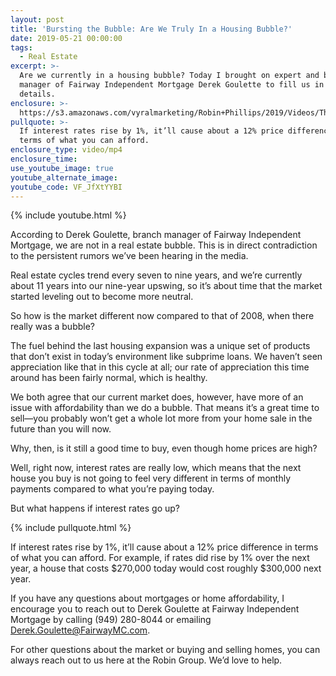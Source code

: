 ```yaml
---
layout: post
title: 'Bursting the Bubble: Are We Truly In a Housing Bubble?'
date: 2019-05-21 00:00:00
tags:
  - Real Estate
excerpt: >-
  Are we currently in a housing bubble? Today I brought on expert and branch
  manager of Fairway Independent Mortgage Derek Goulette to fill us in on the
  details.
enclosure: >-
  https://s3.amazonaws.com/vyralmarketing/Robin+Phillips/2019/Videos/The+Robin+Group+_+Real+Estate+Bubble.mp4
pullquote: >-
  If interest rates rise by 1%, it’ll cause about a 12% price difference in
  terms of what you can afford.
enclosure_type: video/mp4
enclosure_time:
use_youtube_image: true
youtube_alternate_image:
youtube_code: VF_JfXtYYBI
---
```


{% include youtube.html %}

According to Derek Goulette, branch manager of Fairway Independent Mortgage, we are not in a real estate bubble. This is in direct contradiction to the persistent rumors we’ve been hearing in the media.&nbsp;

Real estate cycles trend every seven to nine years, and we’re currently about 11 years into our nine-year upswing, so it’s about time that the market started leveling out to become more neutral.&nbsp;

So how is the market different now compared to that of 2008, when there really was a bubble?

The fuel behind the last housing expansion was a unique set of products that don’t exist in today’s environment like subprime loans. We haven’t seen appreciation like that in this cycle at all; our rate of appreciation this time around has been fairly normal, which is healthy.

We both agree that our current market does, however, have more of an issue with affordability than we do a bubble. That means it’s a great time to sell—you probably won’t get a whole lot more from your home sale in the future than you will now.

Why, then, is it still a good time to buy, even though home prices are high?

Well, right now, interest rates are really low, which means that the next house you buy is not going to feel very different in terms of monthly payments compared to what you’re paying today.&nbsp;

But what happens if interest rates go up?

{% include pullquote.html %}

If interest rates rise by 1%, it’ll cause about a 12% price difference in terms of what you can afford. For example, if rates did rise by 1% over the next year, a house that costs $270,000 today would cost roughly $300,000 next year.

If you have any questions about mortgages or home affordability, I encourage you to reach out to Derek Goulette at Fairway Independent Mortgage by calling (949) 280-8044 or emailing [Derek.Goulette@FairwayMC.com](mailto:Derek.Goulette@FairwayMC.com).&nbsp;

For other questions about the market or buying and selling homes, you can always reach out to us here at the Robin Group. We’d love to help.<br>&nbsp;